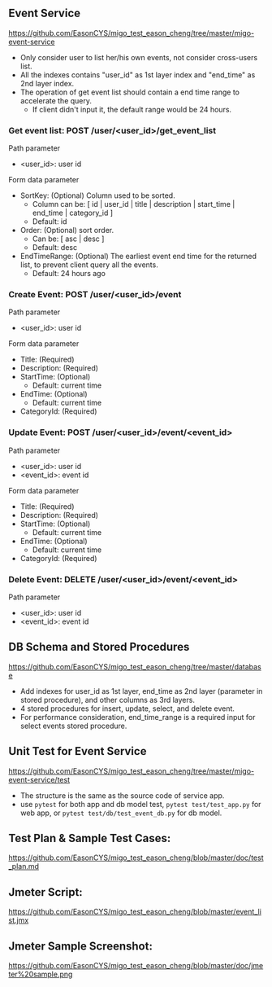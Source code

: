 ## Event Service ##
https://github.com/EasonCYS/migo_test_eason_cheng/tree/master/migo-event-service

* Only consider user to list her/his own events, not consider cross-users list.
* All the indexes contains "user_id" as 1st layer index and "end_time" as 2nd layer index. 
* The operation of get event list should contain a end time range to accelerate the query. 
  * If client didn't input it, the default range would be 24 hours.
  
### Get event list: POST /user/<user_id>/get_event_list

Path parameter
* <user_id>: user id

Form data parameter
* SortKey: (Optional) Column used to be sorted. 
  * Column can be: [ id | user_id | title | description | start_time | end_time | category_id ]
  * Default: id
* Order: (Optional) sort order.
  * Can be: [ asc | desc ]
  * Default: desc
* EndTimeRange: (Optional) The earliest event end time for the returned list, to prevent client query all the events.
  * Default: 24 hours ago
  
### Create Event: POST /user/<user_id>/event

Path parameter
* <user_id>: user id

Form data parameter
* Title: (Required)
* Description: (Required)
* StartTime: (Optional)
  * Default: current time
* EndTime: (Optional)
  * Default: current time
* CategoryId: (Required)

### Update Event: POST /user/<user_id>/event/<event_id>

Path parameter
* <user_id>: user id
* <event_id>: event id

Form data parameter
* Title: (Required)
* Description: (Required)
* StartTime: (Optional)
  * Default: current time
* EndTime: (Optional)
  * Default: current time
* CategoryId: (Required)

### Delete Event: DELETE /user/<user_id>/event/<event_id>
Path parameter
* <user_id>: user id
* <event_id>: event id

## DB Schema and Stored Procedures ##

https://github.com/EasonCYS/migo_test_eason_cheng/tree/master/database

* Add indexes for user_id as 1st layer, end_time as 2nd layer (parameter in stored procedure), and other columns as 3rd layers.
* 4 stored procedures for insert, update, select, and delete event.
* For performance consideration, end_time_range is a required input for select events stored procedure.


## Unit Test for Event Service ##
https://github.com/EasonCYS/migo_test_eason_cheng/tree/master/migo-event-service/test

* The structure is the same as the source code of service app.
* use ```pytest``` for both app and db model test, ```pytest test/test_app.py``` for web app, or ```pytest test/db/test_event_db.py``` for db model.

## Test Plan & Sample Test Cases: 
https://github.com/EasonCYS/migo_test_eason_cheng/blob/master/doc/test_plan.md

## Jmeter Script: 
https://github.com/EasonCYS/migo_test_eason_cheng/blob/master/event_list.jmx

## Jmeter Sample Screenshot: 
https://github.com/EasonCYS/migo_test_eason_cheng/blob/master/doc/jmeter%20sample.png
